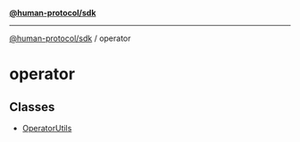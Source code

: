 [**@human-protocol/sdk**](../README.md)

***

[@human-protocol/sdk](../modules.md) / operator

# operator

## Classes

- [OperatorUtils](classes/OperatorUtils.md)

